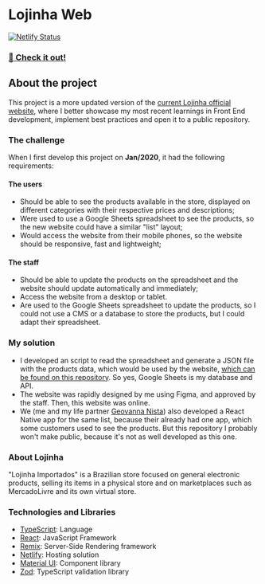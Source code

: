 # Lojinha Web

[![Netlify Status](https://api.netlify.com/api/v1/badges/5b82ce0b-54ed-4c80-82d0-4cb6ddf4cd2c/deploy-status)](https://app.netlify.com/sites/lojinha-remix/deploys)

### [🔗 Check it out!](https://lojinha-remix.netlify.app/)

## About the project

This project is a more updated version of the [current Lojinha official website](https://lojinhaimportados.com.br/lista/), where I better showcase my most recent learnings in Front End development, implement best practices and open it to a public repository.

### The challenge

When I first develop this project on **Jan/2020**, it had the following requirements:

#### The users

- Should be able to see the products available in the store, displayed on different categories with their respective prices and descriptions;
- Were used to use a Google Sheets spreadsheet to see the products, so the new website could have a similar "list" layout;
- Would access the website from their mobile phones, so the website should be responsive, fast and lightweight;

#### The staff

- Should be able to update the products on the spreadsheet and the website should update automatically and immediately;
- Access the website from a desktop or tablet.
- Are used to the Google Sheets spreadsheet to update the products, so I could not use a CMS or a database to store the products, but I could adapt their spreadsheet.

### My solution

- I developed an script to read the spreadsheet and generate a JSON file with the products data, which would be used by the website, [which can be found on this repository](https://github.com/kalliub/google-sheets-to-json). So yes, Google Sheets is my database and API.
- The website was rapidly designed by me using Figma, and approved by the staff. Then, this website was online.
- We (me and my life partner [Geovanna Nista](https://github.com/rainhavisenya)) also developed a React Native app for the same list, because their already had one app, which some customers used to see the products. But this repository I probably won't make public, because it's not as well developed as this one.

### About Lojinha

"Lojinha Importados" is a Brazilian store focused on general electronic products, selling its items in a physical store and on marketplaces such as MercadoLivre and its own virtual store.

### Technologies and Libraries

- [TypeScript](https://www.typescriptlang.org/): Language
- [React](https://react.dev/): JavaScript Framework
- [Remix](https://remix.run/): Server-Side Rendering framework
- [Netlify](https://www.netlify.com/): Hosting solution
- [Material UI](https://mui.com/material-ui/getting-started/): Component library
- [Zod](https://zod.dev/): TypeScript validation library

